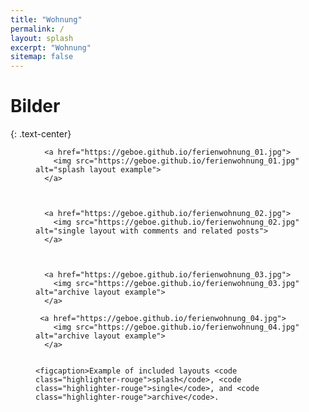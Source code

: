 ```yaml
---
title: "Wohnung"
permalink: /
layout: splash
excerpt: "Wohnung"
sitemap: false
---
```

<style>
 td {
    vertical-align: middle;
}
</style>

<h1>Bilder</h1>
{: .text-center}


<figure class="third">
  
    
      <a href="https://geboe.github.io/ferienwohnung_01.jpg">
        <img src="https://geboe.github.io/ferienwohnung_01.jpg" alt="splash layout example">
      </a>
    
  
    
      <a href="https://geboe.github.io/ferienwohnung_02.jpg">
        <img src="https://geboe.github.io/ferienwohnung_02.jpg" alt="single layout with comments and related posts">
      </a>
    
  
    
      <a href="https://geboe.github.io/ferienwohnung_03.jpg">
        <img src="https://geboe.github.io/ferienwohnung_03.jpg" alt="archive layout example">
      </a>
    
     <a href="https://geboe.github.io/ferienwohnung_04.jpg">
        <img src="https://geboe.github.io/ferienwohnung_04.jpg" alt="archive layout example">
      </a>
  
  
    <figcaption>Example of included layouts <code class="highlighter-rouge">splash</code>, <code class="highlighter-rouge">single</code>, and <code class="highlighter-rouge">archive</code>.
</figcaption>
  
</figure>
